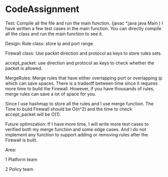 # CodeAssignment
Test:
Compile all the file and run the main function.
(javac *.java
java Main    )
I have written a few test cases in the main function. You can directly compile all the class and run the main function to see it.

Design:
Rule class: store ip and port range.

Firewall class: Use packet direction and protocol as keys to store rules sets.

accept_packet: use direction and protocol as keys to check whether the packet is allowed.

MergeRules: Merge rules that have either overlapping port or overlapping ip which can save spaces. There is a tradeoff between time since it requires more time to build the Firewall. However, if you have thousands of rules, merge rules can save a lot of space for you.

Since I use hashmap to store all the rules and I use merge function. The Time to build Firewall should be O(n^2) and the time to check accept_packet will be O(1).

Future optimization:
If I have more time, I will write more test cases to verified both my merge function and some edge cases. And I do not implement any function to support adding or removing rules after the Firewall is built.

Area:

1 Platform team

2 Policy team
